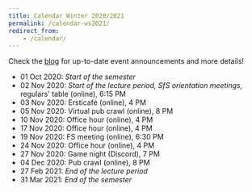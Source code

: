 ```yaml
---
title: Calendar Winter 2020/2021
permalink: /calendar-ws2021/
redirect_from:
    - /calendar/
---
```


Check the [blog](/) for up-to-date event announcements and more details!

- 01 Oct 2020: *Start of the semester*
- 02 Nov 2020: *Start of the lecture period, SfS orientation meetings,* regulars' table (online), 6:15 PM
- 03 Nov 2020: Ersticafé (online), 4 PM
- 05 Nov 2020: Virtual pub crawl (online), 8 PM
- 10 Nov 2020: Office hour (online), 4 PM
- 17 Nov 2020: Office hour (online), 4 PM
- 19 Nov 2020: FS meeting (online), 6:30 PM
- 24 Nov 2020: Office hour (online), 4 PM
- 27 Nov 2020: Game night (Discord), 7 PM
- 04 Dec 2020: Pub crawl (online), 8 PM
- 27 Feb 2021: *End of the lecture period*
- 31 Mar 2021: *End of the semester*